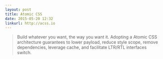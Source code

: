 ```yaml
---
layout: post
title: Atomic CSS
date: 2015-05-20 12:32
linkurl: http://acss.io
---
```


> Build whatever you want, the way you want it.
> Adopting a Atomic CSS architecture guarantees to lower payload, reduce style scope, remove dependencies, leverage cache, and facilitate LTR/RTL interfaces switch.

